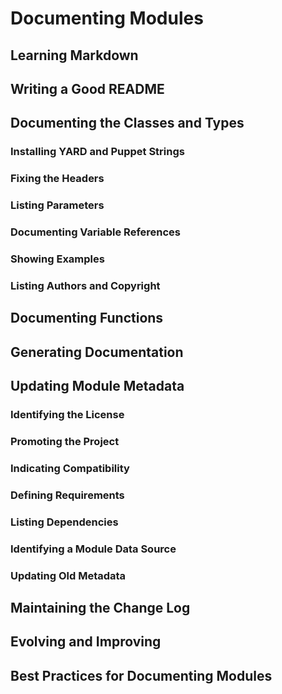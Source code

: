 # Documenting Modules

## Learning Markdown

## Writing a Good README

## Documenting the Classes and Types

### Installing YARD and Puppet Strings

### Fixing the Headers

### Listing Parameters

### Documenting Variable References

### Showing Examples

### Listing Authors and Copyright

## Documenting Functions

## Generating Documentation

## Updating Module Metadata

### Identifying the License

### Promoting the Project

### Indicating Compatibility

### Defining Requirements

### Listing Dependencies

### Identifying a Module Data Source

### Updating Old Metadata

## Maintaining the Change Log

## Evolving and Improving

## Best Practices for Documenting Modules